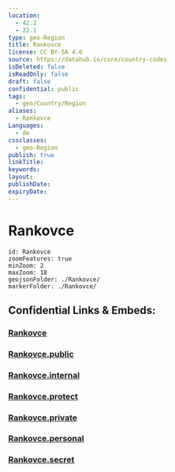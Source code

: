 ```yaml
---
location:
  - 42.2
  - 22.1
type: geo-Region
title: Rankovce
license: CC BY-SA 4.0
source: https://datahub.io/core/country-codes
isDeleted: false
isReadOnly: false
draft: false
confidential: public
tags:
  - geo/Country/Region
aliases:
  - Rankovce
Languages:
  - de
cssclasses:
  - geo-Region
publish: true
linkTitle:
keywords:
layout:
publishDate:
expiryDate:
---
```


# Rankovce

```leaflet
id: Rankovce
zoomFeatures: true 
minZoom: 2 
maxZoom: 18
geojsonFolder: ./Rankovce/
markerFolder: ./Rankovce/
```


## Confidential Links & Embeds: 

### [Rankovce](/_Standards/Earth/Continent/Europe/Europe~South/Macedonia~North/Municipalities~Macedonia/Rankovce.md) 

### [Rankovce.public](/_public/Earth/Continent/Europe/Europe~South/Macedonia~North/Municipalities~Macedonia/Rankovce.public.md) 

### [Rankovce.internal](/_internal/Earth/Continent/Europe/Europe~South/Macedonia~North/Municipalities~Macedonia/Rankovce.internal.md) 

### [Rankovce.protect](/_protect/Earth/Continent/Europe/Europe~South/Macedonia~North/Municipalities~Macedonia/Rankovce.protect.md) 

### [Rankovce.private](/_private/Earth/Continent/Europe/Europe~South/Macedonia~North/Municipalities~Macedonia/Rankovce.private.md) 

### [Rankovce.personal](/_personal/Earth/Continent/Europe/Europe~South/Macedonia~North/Municipalities~Macedonia/Rankovce.personal.md) 

### [Rankovce.secret](/_secret/Earth/Continent/Europe/Europe~South/Macedonia~North/Municipalities~Macedonia/Rankovce.secret.md)

